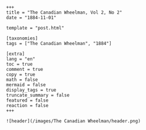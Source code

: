 
    +++
    title = "The Canadian Wheelman, Vol 2, No 2"
    date = "1884-11-01"

    template = "post.html"

    [taxonomies]
    tags = ["The Canadian Wheelman", "1884"]

    [extra]
    lang = "en"
    toc = true
    comment = true
    copy = true
    math = false
    mermaid = false
    display_tags = true
    truncate_summary = false
    featured = false
    reaction = false
    +++

    ![header](/images/The Canadian Wheelman/header.png)

    